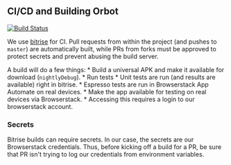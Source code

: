 ## CI/CD and Building Orbot

[![Build Status](https://app.bitrise.io/app/0e76c31b8e7e1801/status.svg?token=S2weJXueO3AvrDUrrd85SA&branch=master)](https://app.bitrise.io/app/0e76c31b8e7e1801)

We use [bitrise](https://app.bitrise.io/app/0e76c31b8e7e1801) for CI.  Pull requests from within 
the project (and pushes to `master`) are automatically built, while PRs from forks must be approved to protect
secrets and prevent abusing the build server.

A build will do a few things:
    * Build a universal APK and make it available for download (`nightlyDebug`).
    * Run tests
        * Unit tests are run (and results are available) right in bitrise.
        * Espresso tests are run in Browserstack App Automate on real devices.
    * Make the app available for testing on real devices via Browserstack.
        * Accessing this requires a login to our browserstack account.

### Secrets

Bitrise builds can require secrets.  In our case, the secrets are our Browserstack credentials.  Thus, before kicking off a build for a PR, be sure that PR isn't trying to log our credentials from environment variables.